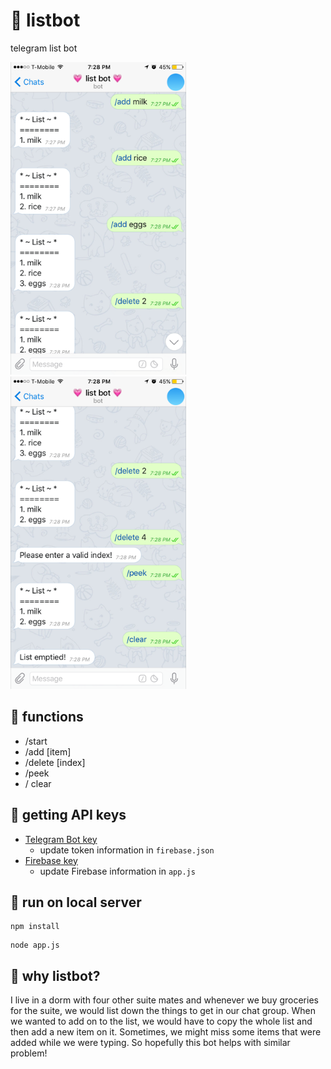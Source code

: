# 📝 listbot 
telegram list bot

<img src="https://github.com/ashleytqy/listbot/blob/master/img/1.PNG" height="500px"/>
<img src="https://github.com/ashleytqy/listbot/blob/master/img/2.PNG" height="500px"/>

## 🔧 functions
- /start
- /add [item]
- /delete [index]
- /peek
- / clear
 
## 🔑 getting API keys
- [Telegram Bot key](https://core.telegram.org/bots#3-how-do-i-create-a-bot)
  + update token information in `firebase.json`
- [Firebase key](https://console.firebase.google.com/)
  + update Firebase information in `app.js`

## 🐎 run on local server
```
npm install
```
```
node app.js
```
## 🤔 why listbot?
I live in a dorm with four other suite mates and whenever we buy groceries for the suite, we would list down the things to get in our chat group. When we wanted to add on to the list, we would have to copy the whole list and then add a new item on it. Sometimes, we might miss some items that were added while we were typing. So hopefully this bot helps with similar problem!
